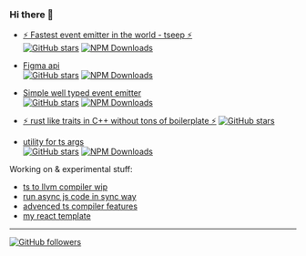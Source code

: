 ### Hi there 👋


* [⚡ Fastest event emitter in the world - tseep ⚡](https://GitHub.com/Morglod/tseep)  
[![GitHub stars](https://img.shields.io/github/stars/Morglod/tseep.svg?style=social&label=Star&maxAge=2592000)](https://GitHub.com/Morglod/tseep/)
[![NPM Downloads](https://img.shields.io/npm/dw/tseep)](https://www.npmjs.com/package/tseep)

* [Figma api](https://github.com/didoo/figma-api)  
[![GitHub stars](https://img.shields.io/github/stars/didoo/figma-api.svg?style=social&label=Star&maxAge=2592000)](https://GitHub.com/didoo/figma-api/)
[![NPM Downloads](https://img.shields.io/npm/dw/figma-api)](https://www.npmjs.com/package/figma-api)

* [Simple well typed event emitter](https://github.com/Morglod/tsee)  
[![GitHub stars](https://img.shields.io/github/stars/Morglod/tsee.svg?style=social&label=Star&maxAge=2592000)](https://GitHub.com/Morglod/tsee/)
[![NPM Downloads](https://img.shields.io/npm/dw/tsee)](https://www.npmjs.com/package/tsee)

* [⚡ rust like traits in C++ without tons of boilerplate ⚡](https://github.com/Morglod/cpp_traits)
[![GitHub stars](https://img.shields.io/github/stars/Morglod/cpp_traits.svg?style=social&label=Star&maxAge=2592000)](https://GitHub.com/Morglod/cpp_traits/)

* [utility for ts args](https://github.com/Morglod/tsargs)  
[![GitHub stars](https://img.shields.io/github/stars/Morglod/tsargs.svg?style=social&label=Star&maxAge=2592000)](https://GitHub.com/Morglod/tsargs/)
[![NPM Downloads](https://img.shields.io/npm/dw/tsargs)](https://www.npmjs.com/package/tsargs)

Working on & experimental stuff:

* [ts to llvm compiler wip](https://github.com/Morglod/ts2llvm)
* [run async js code in sync way](https://github.com/Morglod/sync_async)
* [advenced ts compiler features](https://github.com/Morglod/tsts)
* [my react template](https://github.com/Morglod/react_template)

---

[![GitHub followers](https://img.shields.io/github/followers/Morglod.svg?style=social&label=Follow&maxAge=2592000)](https://github.com/Morglod?tab=followers)

<!--
**Morglod/Morglod** is a ✨ _special_ ✨ repository because its `README.md` (this file) appears on your GitHub profile.

Here are some ideas to get you started:

- 🔭 I’m currently working on ...
- 🌱 I’m currently learning ...
- 👯 I’m looking to collaborate on ...
- 🤔 I’m looking for help with ...
- 💬 Ask me about ...
- 📫 How to reach me: ...
- 😄 Pronouns: ...
- ⚡ Fun fact: ...
-->
